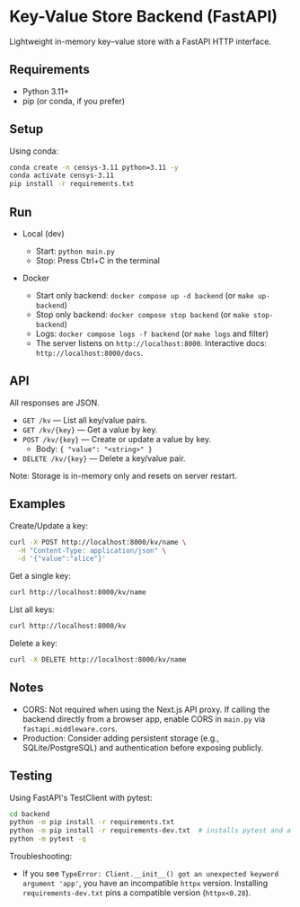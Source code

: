 # Key-Value Store Backend (FastAPI)

Lightweight in-memory key–value store with a FastAPI HTTP interface.

## Requirements

- Python 3.11+
- pip (or conda, if you prefer)

## Setup

Using conda:

```bash
conda create -n censys-3.11 python=3.11 -y
conda activate censys-3.11
pip install -r requirements.txt
```

## Run

- Local (dev)
  - Start: `python main.py`
  - Stop: Press Ctrl+C in the terminal

- Docker
  - Start only backend: `docker compose up -d backend` (or `make up-backend`)
  - Stop only backend: `docker compose stop backend` (or `make stop-backend`)
  - Logs: `docker compose logs -f backend` (or `make logs` and filter)
  - The server listens on `http://localhost:8000`. Interactive docs: `http://localhost:8000/docs`.

## API

All responses are JSON.

- `GET /kv` — List all key/value pairs.
- `GET /kv/{key}` — Get a value by key.
- `POST /kv/{key}` — Create or update a value by key.
  - Body: `{ "value": "<string>" }`
- `DELETE /kv/{key}` — Delete a key/value pair.

Note: Storage is in-memory only and resets on server restart.

## Examples

Create/Update a key:

```bash
curl -X POST http://localhost:8000/kv/name \
  -H "Content-Type: application/json" \
  -d '{"value":"alice"}'
```

Get a single key:

```bash
curl http://localhost:8000/kv/name
```

List all keys:

```bash
curl http://localhost:8000/kv
```

Delete a key:

```bash
curl -X DELETE http://localhost:8000/kv/name
```

## Notes

- CORS: Not required when using the Next.js API proxy. If calling the backend directly from a browser app, enable CORS in `main.py` via `fastapi.middleware.cors`.
- Production: Consider adding persistent storage (e.g., SQLite/PostgreSQL) and authentication before exposing publicly.

## Testing

Using FastAPI's TestClient with pytest:

```bash
cd backend
python -m pip install -r requirements.txt
python -m pip install -r requirements-dev.txt  # installs pytest and a compatible httpx version
python -m pytest -q
```

Troubleshooting:
- If you see `TypeError: Client.__init__() got an unexpected keyword argument 'app'`, you have an incompatible `httpx` version. Installing `requirements-dev.txt` pins a compatible version (`httpx<0.28`).
